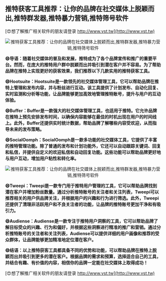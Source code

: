 ## **推特获客工具推荐：让你的品牌在社交媒体上脱颖而出,推特群发器,推特暴力营销,推特筛号软件**

[😍想了解推广相关软件的朋友请登录 http://www.vst.tw](http://www.vst.tw)

 <center><img src="https://vst.tw/MP4/tuiguang/png/0.png" alt="推特获客工具推荐：让你的品牌在社交媒体上脱颖而出,推特群发器,推特暴力营销,推特筛号软件"></center>

**😄导语：随着社交媒体的普及和发展，推特成为了各个品牌宣传和推广的重要平台。然而，在庞大的推特用户群中脱颖而出并吸引到潜在客户并不容易。为了帮助品牌在推特上实现更好的获客效果，我们推荐以下几款实用的推特获客工具。**

**😄Hootsuite：Hootsuite是一款领先的社交媒体管理工具，它可以帮助品牌在推特上管理和发布内容，并与粉丝进行互动。该工具提供了计划发布、自动化回复、实时监测和分析等功能，让品牌能够更加高效地管理推特账号，提升与用户的互动体验。**

**😄Buffer：Buffer是一款强大的社交媒体管理工具，也适用于推特。它允许品牌在推特上预先安排发布时间，以确保内容能够在最佳的时机出现在用户的时间线上。此外，Buffer还提供实时统计数据，帮助品牌了解哪些内容受欢迎，从而指导未来的发布策略。**

**😄SocialOomph：SocialOomph是一款多功能的社交媒体工具，它提供了丰富的推特管理功能。除了普通的发布和计划功能外，它还可以自动跟踪关键词、回复和私信，并提供自定义的欢迎私信和自动回复功能。这些功能可以帮助品牌更好地与用户互动，增加用户粘性和转化率。**

 <center><img src="https://vst.tw/MP4/tuiguang/png/3.png" alt="推特获客工具推荐：让你的品牌在社交媒体上脱颖而出,推特群发器,推特暴力营销,推特筛号软件"></center>

**😄Tweepi：Tweepi是一款专门用于推特用户管理的工具，它可以帮助品牌找到潜在客户并增加粉丝数量。通过分析推特账号的关注者和关注列表，Tweepi可以推荐相关的用户供品牌关注，并根据用户的兴趣和行为进行筛选。此外，Tweepi还提供了清理非活跃用户和不良关注者的功能，让品牌的推特账号更加干净和有吸引力。**

**😄Audiense：Audiense是一款专注于推特用户洞察的工具，它可以帮助品牌了解目标受众的兴趣、行为和偏好，并根据这些洞察进行精准的推广和营销。通过分析推特账号的关注者和关注列表，Audiense可以提供详细的用户画像和推荐的受众群体，让品牌能够更加精准地定位潜在客户。**

**😄结语：以上推特获客工具都具备不同的优势和功能，可以帮助品牌在推特上脱颖而出并吸引到更多的潜在客户。根据品牌的需求和预算，选择适合自己的工具，并结合有趣、有价值的内容，相信你的品牌一定能在社交媒体上取得成功！**

[😍想了解推广相关软件的朋友请登录 http://www.vst.tw](http://www.vst.tw)



